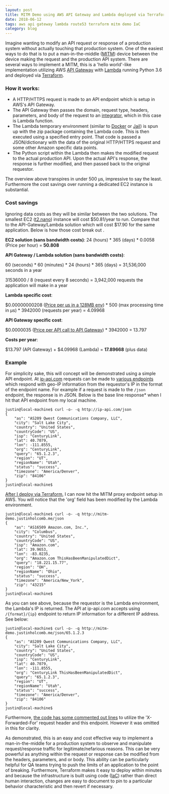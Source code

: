 ```yaml
---
layout: post
title: MITM Demo using AWS API Gateway and Lambda deployed via Terraform
date: 2018-06-12
tags: aws api gateway lambda route53 terraform mitm demo IaC
category: blog
---
```


Imagine wanting to modify an API request or response of a production system without actually touching that production system. One of the easiest ways to do that is to put a man-in-the-middle ([MITM](https://en.wikipedia.org/wiki/Man-in-the-middle_attack)) device between the device making the request and the production API system. There are several ways to implement a MITM, this is a 'hello world'-like implementation utilizing AWS [API Gateway](https://aws.amazon.com/api-gateway/) with [Lambda](https://aws.amazon.com/lambda/) running Python 3.6 and deployed via [Terraform](https://www.terraform.io/).

### How it works:

* A HTTP/HTTPS request is made to an API endpoint which is setup in AWS's API Gateway.
* The API Gateway then passes the domain, request type, headers, parameters, and body of the request to an [integrator](https://docs.aws.amazon.com/apigateway/latest/developerguide/api-gateway-api-integration-types.html), which in this case is Lambda function.
* The Lambda temporary environment (similar to [Docker](https://docs.docker.com/) or [Jail](https://www.freebsd.org/doc/en_US.ISO8859-1/books/handbook/jails.html)) is spun up with the zip package containing the Lambda code. This is then executed using a specified entry point. That code is passed a JSON/dictionary with the data of the original HTTP/HTTPS request and some other Amazon specific data points.
* The Python script within the Lambda then makes the modified request to the actual production API. Upon the actual API's response, the response is further modified, and then passed back to the original requestor.

The overview above transpires in under 500 &micro;s, impressive to say the least. Furthermore the cost savings over running a dedicated EC2 instance is substantial.

### Cost savings

Ignoring data costs as they will be similar between the two solutions. The smallest EC2 ([t2.nano](https://aws.amazon.com/ec2/pricing/on-demand/)) instance will cost $50.81/year to run. Compare that to the API-Gateway/Lambda solution which will cost $17.90 for the same application. Below is how those cost break out .

**EC2 solution (sans bandwidth costs)**:
24 (hours) &#42; 365 (days) &#42; 0.0058 (Price per hour) = **50.808**

**API Gateway / Lambda solution (sans bandwidth costs)**:

60 (seconds) &#42; 60 (minutes) &#42; 24 (hours) &#42; 365 (days) = 31,536,000 seconds in a year

31536000 / 8 (request every 8 seconds) = 3,942,000 requests the application will make in a year

**Lambda specific cost**:

$0.00000000208 ([Price per &micro;s in a 128MB env](https://aws.amazon.com/lambda/pricing/)) &#42; 500 (max processing time in &micro;s) &#42; 3942000 (requests per year) = 4.09968

**API Gateway specific cost**:

$0.0000035 ([Price per API call to API Gateway](https://aws.amazon.com/api-gateway/pricing/)) &#42; 3942000 = 13.797

**Costs per year**:

$13.797 (API Gateway) &#43; $4.09968 (Lambda) = **17.89668** (plus data)

### Example

For simplicity sake, this will concept will be demonstrated using a simple API endpoint. At [ip-api.com](http://ip-api.com) requests can be made to [various endpoints](http://www.ip-api.com/docs/) which respond with geo-IP information from the requestor's IP in the format of the endpoint name. For example if a request is made to the `/json` endpoint, the response is in JSON. Below is the base line response* when I hit that API endpoint from my local machine.

    justin@local-machine$ curl -o- -q http://ip-api.com/json
    {
        "as": "AS209 Qwest Communications Company, LLC",
        "city": "Salt Lake City",
        "country": "United States",
        "countryCode": "US",
        "isp": "CenturyLink",
        "lat": 40.7079,
        "lon": -111.8555,
        "org": "CenturyLink",
        "query": "65.1.2.3",
        "region": "UT",
        "regionName": "Utah",
        "status": "success",
        "timezone": "America/Denver",
        "zip": "84106"
    }
    justin@local-machine$

[After I deploy via Terraform](https://github.com/EpiJunkie/mitm-demo-aws-api-gw-lambda-terraform), I can now hit the MITM proxy endpoint setup in AWS. You will notice that the 'org' field has been modified by the Lambda environment.

    justin@local-machine$ curl -o- -q http://mitm-demo.justinholcomb.me/json
    {
        "as": "AS16509 Amazon.com, Inc.",
        "city": "Columbus",
        "country": "United States",
        "countryCode": "US",
        "isp": "Amazon.com",
        "lat": 39.9653,
        "lon": -83.0235,
        "org": "Amazon.com ThisHasBeenManipulatedDict",
        "query": "18.221.15.77",
        "region": "OH",
        "regionName": "Ohio",
        "status": "success",
        "timezone": "America/New_York",
        "zip": "43215"
    }
    justin@local-machine$

As you can see above, because the requestor is the Lambda environment, the Lambda's IP is returned. The API at ip-api.com accepts using `/{format}/{ip}` endpoint to return IP information for a different IP address. See below:

    justin@local-machine$ curl -o- -q http://mitm-demo.justinholcomb.me/json/65.1.2.3
    {
        "as": "AS209 Qwest Communications Company, LLC",
        "city": "Salt Lake City",
        "country": "United States",
        "countryCode": "US",
        "isp": "CenturyLink",
        "lat": 40.7079,
        "lon": -111.8555,
        "org": "CenturyLink ThisHasBeenManipulatedDict",
        "query": "65.1.2.3",
        "region": "UT",
        "regionName": "Utah",
        "status": "success",
        "timezone": "America/Denver",
        "zip": "84106"
    }
    justin@local-machine$

Furthermore, [the code has some commented out lines](https://github.com/EpiJunkie/mitm-demo-aws-api-gw-lambda-terraform/blob/master/lambda-function.py#L52) to utilize the 'X-Forwarded-For' request header and this endpoint. However it was omitted in this for clarity.

As demonstrated, this is an easy and cost effective way to implement a man-in-the-middle for a production system to observe and manipulate request/response traffic for legitimate/nefarious reasons. This can be very powerful as anything within the request or response can be modified from the headers, parameters, and or body. This ability can be particularly helpful for QA teams trying to push the limits of an application to the point of breaking. Furthermore, Terraform makes it easy to deploy within minutes and because the infrastructure is built using code ([IaC](https://en.wikipedia.org/wiki/Infrastructure_as_Code)) rather than direct human interaction, changes are easy to document to pin to a particular behavior characteristic and then revert if necessary.
